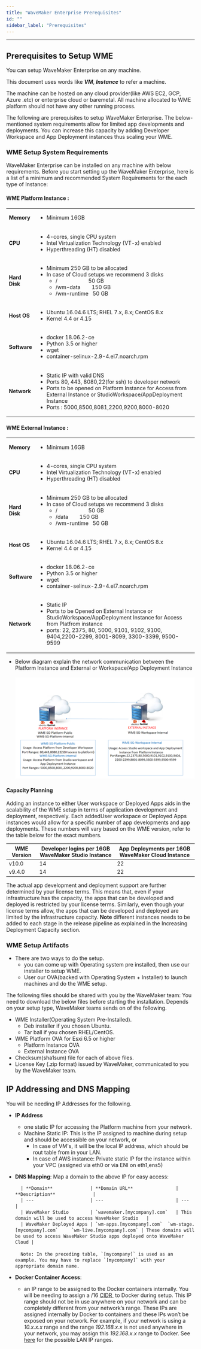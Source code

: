 ```yaml
---
title: "WaveMaker Enterprise Prerequisites"
id: ""
sidebar_label: "Prerequisites"
---
```

---

## Prerequisites to Setup WME

You can setup WaveMaker Enterprise on any machine.

This document uses words like _**VM**_, _**Instance**_ to refer a machine.

The machine can be hosted on any cloud provider(like AWS EC2, GCP, Azure .etc) or enterprise cloud or baremetal. All machine allocated to WME  platform should not have any other running process.

The following are prerequisites to setup WaveMaker Enterprise. The below-mentioned system requirements allow for limited app developments and deployments. You can increase this capacity by adding Developer Workspace and App Deployment instances thus scaling your WME.

### WME Setup System Requirements

WaveMaker Enterprise can be installed on any machine with below requirements. Before you start setting up the WaveMaker Enterprise, here is a list of a minimum and recommended System Requirements for the each type of Instance:

#### WME Platform Instance : 

<table><tbody><tr><td><strong>Memory</strong></td><td><ul><li>Minimum 16GB</li></ul></td></tr><tr><td><strong>CPU</strong></td><td><ul><li>4-cores, single CPU system</li><li>Intel Virtualization Technology (VT-x) enabled</li><li>Hyperthreading (HT) disabled</li></ul></td></tr><tr><td><strong>Hard Disk</strong></td><td><ul><li>Minimum&nbsp;250 GB to be allocated</li><li>In case of Cloud setups we recommend 3 disks<ul><li>/&nbsp; &nbsp; &nbsp; &nbsp; &nbsp; &nbsp; &nbsp; &nbsp; &nbsp; &nbsp; &nbsp; 50 GB</li><li>/wm-data&nbsp; &nbsp; &nbsp; &nbsp; 150 GB</li><li>/wm-runtime&nbsp; &nbsp;50 GB</li></ul></li></td></tr><tr><td><strong>Host OS</strong></td><td><ul><li>Ubuntu 16.04.6 LTS; RHEL 7.x, 8.x; CentOS 8.x</li><li>Kernel 4.4 or 4.15</li></ul></td></tr>
<tr><td><strong>Software</strong></td><td><ul><li>docker 18.06.2-ce</li><li>Python 3.5 or higher</li><li>wget</li><li>container-selinux-2.9-4.el7.noarch.rpm</li></ul></td></tr> <tr><td><strong>Network</strong></td><td><ul><li>Static IP with valid DNS</li><li>Ports 80, 443, 8080,22(for ssh) to developer network</li><li>Ports to be opened on Platform Instance for Access from External Instance or StudioWorkspace/AppDeployment Instance</li><li>Ports : 5000,8500,8081,2200,9200,8000-8020</li></td></tr></tbody></table>


#### WME External Instance : 

<table><tbody><tr><td><strong>Memory</strong></td><td><ul><li>Minimum 16GB</li></ul></td></tr><tr><td><strong>CPU</strong></td><td><ul><li>4-cores, single CPU system</li><li>Intel Virtualization Technology (VT-x) enabled</li><li>Hyperthreading (HT) disabled</li></ul></td></tr><tr><td><strong>Hard Disk</strong></td><td><ul><li>Minimum&nbsp;250 GB to be allocated</li><li>In case of Cloud setups we recommend 3 disks<ul><li>/&nbsp; &nbsp; &nbsp; &nbsp; &nbsp; &nbsp; &nbsp; &nbsp; &nbsp; &nbsp; &nbsp; 50 GB</li><li>/data&nbsp; &nbsp; &nbsp; &nbsp; 150 GB</li><li>/wm-runtime&nbsp; &nbsp;50 GB</li></ul></li></td></tr><tr><td><strong>Host OS</strong></td><td><ul><li>Ubuntu 16.04.6 LTS; RHEL 7.x, 8.x; CentOS 8.x</li><li>Kernel 4.4 or 4.15</li></ul></td></tr>
<tr><td><strong>Software</strong></td><td><ul><li>docker 18.06.2-ce</li><li>Python 3.5 or higher</li><li>wget</li><li>container-selinux-2.9-4.el7.noarch.rpm</li></ul></td></tr><tr><td><strong>Network</strong></td><td><ul><li>Static IP</li><li>Ports to be Opened on External Instance or StudioWorkspace/AppDeployment Instance for Access from Platfrom instance </li><li>ports: 22, 2375, 80, 5000, 9101, 9102, 9100, 9404,2200-2299, 8001-8099, 3300-3399, 9500-9599</li></td></tr></tbody></table>

- Below diagram explain the network communication between the Platform Instance and External or Workspace/App Deployment Instance 
  <br/><br/>
  [![](/learn/assets/wme-setup/network-communication-between-instances.png)](/learn/assets/wme-setup/network-communication-between-instances.png)
#### Capacity Planning

Adding an instance to either User workspace or Deployed Apps aids in the scalability of the WME setup in terms of application development and deployment, respectively. Each addedUser workspace or Deployed Apps instances would allow for a specific number of app developments and app deployments. These numbers will vary based on the WME version, refer to the table below for the exact numbers.

| WME Version | Developer logins per 16GB WaveMaker Studio Instance | App Deployments per 16GB WaveMaker Cloud Instance |
| --- | --- | --- |
| v10.0 | 14 | 22 |
| v9.4.0 | 14 | 22 |

The actual app development and deployment support are further determined by your license terms. This means that, even if your infrastructure has the capacity, the apps that can be developed and deployed is restricted by your license terms. Similarly, even though your license terms allow, the apps that can be developed and deployed are limited by the infrastructure capacity. **Note** different instances needs to be added to each stage in the release pipeline as explained in the Increasing Deployment Capacity section.

### WME Setup Artifacts

- There are two ways to do the setup.     
    - you can come up with Operating system pre installed, then use our installer to setup WME.
    - User our OVA(backed with Operating System + Installer) to launch machines and do the WME setup.

The following files should be shared with you by the WaveMaker team:
You need to download the below files before starting the installation.
Depends on your setup type, WaveMaker teams sends on of the following.

- WME Installer(Operating System Pre-Installed).
    - Deb installer if you chosen Ubuntu.
    - Tar ball if you chosen RHEL/CentOS.
- WME Platform OVA for Esxi 6.5 or higher
    - Platform Instance OVA 
    - External Instance OVA
- Checksum(sha1sum) file for each of above files.
- License Key (.zip format) issued by WaveMaker, communicated to you by the WaveMaker team.


## IP Addressing and DNS Mapping

You will be needing IP Addresses for the following.

- **IP Address**
    - one static IP for accessing the Platform machine from your network.
    - Machine Static IP: This is the IP assigned to machine during setup and should be accessible on your network, or
        - In case of VM's, it will be the local IP address, which should be rout table from in your LAN.
        - In case of AWS instance: Private static IP for the instance within your VPC (assigned via eth0 or via ENI on eth1,ens5)
- **DNS Mapping**: Map a domain to the above IP for easy access:
    
        | **Domain**              | **Domain URL**                | **Description**              |
        | ---                     | ---                           | ---                          |
        | WaveMaker Studio        | `wavemaker.[mycompany].com`   | This domain will be used to access WaveMaker Studio   |
        | WaveMaker Deployed Apps | `wm-apps.[mycompany].com`  `wm-stage.[mycompany].com`     `wm-live.[mycompany].com` | These domains will be used to access WaveMaker Studio apps deployed onto WaveMaker Cloud |
        
        Note: In the preceding table, `[mycompany]` is used as an example. You may have to replace `[mycompany]` with your appropriate domain name.
- **Docker Container Access**: 
    - an IP range to be assigned to the Docker containers internally.
    You will be needing to assign a /16 [CIDR ](https://en.wikipedia.org/wiki/Classless_Inter-Domain_Routing#CIDR_notation) to Docker during setup. This IP range should not be in use anywhere on your network and can be completely different from your network’s range. These IPs are assigned internally by Docker to containers and these IPs won’t be exposed on your network. For example, if your network is using a _10.x.x.x_ range and the range _192.168.x.x_ is not used anywhere in your network, you may assign this _192.168.x.x_ range to Docker. See [here](https://en.wikipedia.org/wiki/Private_network#Private_IPv4_address_spaces) for the possible LAN IP ranges.



